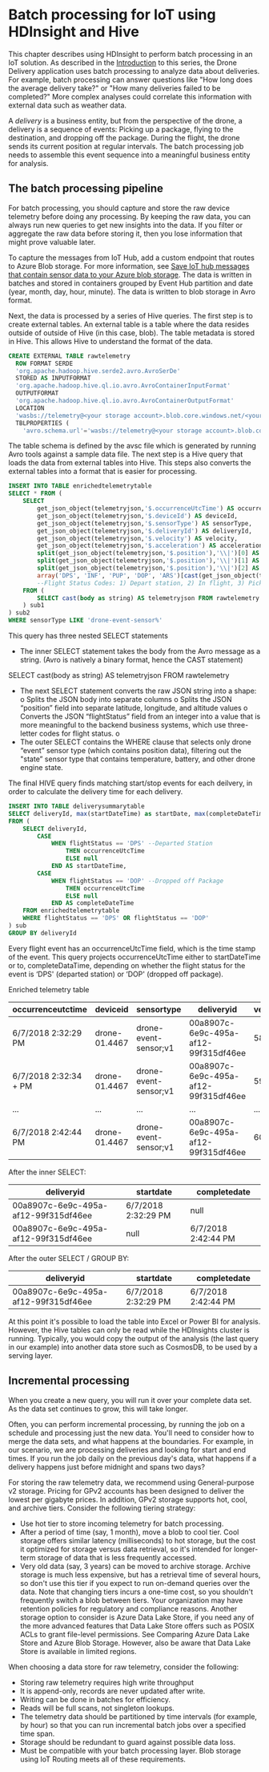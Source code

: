 # Batch processing for IoT using HDInsight and Hive


This chapter describes using HDInsight to perform batch processing in an IoT solution. As described in the [Introduction](./index.md) to this series, the Drone Delivery application uses batch processing to analyze data about deliveries. For example, batch processing can answer questions like "How long does the average delivery take?" or "How many deliveries failed to be completed?" More complex analyses could correlate this information with external data such as weather data.

A *delivery* is a business entity, but from the perspective of the drone, a delivery is a sequence of events: Picking up a package, flying to the destination, and dropping off the package. During the flight, the drone sends its current position at regular intervals. The batch processing job needs to assemble this event sequence into a meaningful business entity for analysis.


## The batch processing pipeline

For batch processing, you should capture and store the raw device telemetry before doing any processing. By keeping the raw data, you can always run new queries to get new insights into the data. If you filter or aggregate the raw data before storing it, then you lose information that might prove valuable later.

To capture the messages from IoT Hub, add a custom endpoint that routes to Azure Blob storage. For more information, see [Save IoT hub messages that contain sensor data to your Azure blob storage](https://docs.microsoft.com/en-us/azure/iot-hub/iot-hub-store-data-in-azure-table-storage). The data is written in batches and stored in containers grouped by Event Hub partition and date (year, month, day, hour, minute). The data is written to blob storage in Avro format.

Next, the data is processed by a series of Hive queries. The first step is to create external tables. An external table is a table where the data resides outside of outside of Hive (in this case, blob). The table metadata is stored in Hive. This allows Hive to understand the format of the data. 

```sql
CREATE EXTERNAL TABLE rawtelemetry
  ROW FORMAT SERDE
  'org.apache.hadoop.hive.serde2.avro.AvroSerDe'
  STORED AS INPUTFORMAT
  'org.apache.hadoop.hive.ql.io.avro.AvroContainerInputFormat'
  OUTPUTFORMAT
  'org.apache.hadoop.hive.ql.io.avro.AvroContainerOutputFormat'
  LOCATION
  'wasbs://telemetry@<your storage account>.blob.core.windows.net/<your IoT Hub name>/'
  TBLPROPERTIES (
    'avro.schema.url'='wasbs://telemetry@<your storage account>.blob.core.windows.net/telemetry.avsc');
```

The table schema is defined by the avsc file which is generated by running Avro tools against a sample data file. 
The next step is a Hive query that loads the data from external tables into Hive. This steps also converts the external tables into a format that is easier for processing.

```sql
INSERT INTO TABLE enrichedtelemetrytable
SELECT * FROM (
    SELECT
        get_json_object(telemetryjson,'$.occurrenceUtcTime') AS occurrenceUtcTime,
        get_json_object(telemetryjson,'$.deviceId') AS deviceId,	  
        get_json_object(telemetryjson,'$.sensorType') AS sensorType,
        get_json_object(telemetryjson,'$.deliveryId') AS deliveryId,
        get_json_object(telemetryjson,'$.velocity') AS velocity,
        get_json_object(telemetryjson,'$.acceleration') AS acceleration,
        split(get_json_object(telemetryjson,'$.position'),'\\|')[0] AS latitude,
        split(get_json_object(telemetryjson,'$.position'),'\\|')[1] AS longitude,
        split(get_json_object(telemetryjson,'$.position'),'\\|')[2] AS altitude,
        array('DPS', 'INF', 'PUP', 'DOP', 'ARS')[cast(get_json_object(telemetryjson,'$.flightStatus') AS int)] AS flightStatus
	    --Flight Status Codes: 1) Depart station, 2) In flight, 3) Picked up package, 4) Dropped off package, 5) Arrived at station
    FROM (
	    SELECT cast(body as string) AS telemetryjson FROM rawtelemetry
    ) sub1
) sub2
WHERE sensorType LIKE 'drone-event-sensor%'
```

This query has three nested SELECT statements
-	The inner SELECT statement takes the body from the Avro message as a string. (Avro is natively a binary format, hence the CAST statement)

SELECT cast(body as string) AS telemetryjson FROM rawtelemetry

-	The next SELECT statement converts the raw JSON string into a shape:
o	Splits the JSON body into separate columns
o	Splits the JSON “position” field into separate latitude, longitude, and altitude values 
o	Converts the JSON “flightStatus” field from an integer into a value that is more meaningful to the backend business systems, which use three-letter codes for flight status.
o	
-	The outer SELECT contains the WHERE clause that selects only drone “event” sensor type (which contains position data), filtering out the "state” sensor type that contains temperature, battery, and other drone engine state.

The final HIVE query finds matching start/stop events for each deilvery, in order to calculate the delivery time for each delivery.

```sql
INSERT INTO TABLE deliverysummarytable
SELECT deliveryId, max(startDateTime) as startDate, max(completeDateTime) as completeDate
FROM (
    SELECT deliveryId,
        CASE
            WHEN flightStatus == 'DPS' --Departed Station
                THEN occurrenceUtcTime
                ELSE null
            END AS startDateTime,
        CASE
            WHEN flightStatus == 'DOP' --Dropped off Package
                THEN occurrenceUtcTime
                ELSE null
            END AS completeDateTime
    FROM enrichedtelemetrytable
    WHERE flightStatus == 'DPS' OR flightStatus == 'DOP'
) sub
GROUP BY deliveryId
```
Every flight event has an occurrenceUtcTime field, which is the time stamp of the event. This query projects occurrenceUtcTime either to startDateTime or to, completeDataTime, depending on whether the flight status for the event is ‘DPS' (departed station) or ‘DOP' (dropped off package).

Enriched telemetry table

| occurrenceutctime	| deviceid | sensortype | deliveryid | velocity | acceleration | latitude | longitude | altitude | flightstatus |
| ---- | ---- | ---- | ---- | ---- | ---- | ---- | ---- | ---- | ---- |
| 6/7/2018 2:32:29 PM | drone-01.4467 | drone-event-sensor;v1 | 00a8907c-6e9c-495a-af12-99f315df46ee | 58.69 | 2.49 | 47.603006 | -122.004185 | 494.99 | DPS |
| 6/7/2018 2:32:34 + PM | drone-01.4467 | drone-event-sensor;v1 | 00a8907c-6e9c-495a-af12-99f315df46ee | 59.3 | 2.5 | 47.603008 | 122.00414 | 494.98 | INF |
| ... | ... | ... | ... | ... | ... | ... | ... | ... | ... |
| 6/7/2018 2:42:44 PM | drone-01.4467 | drone-event-sensor;v1 | 00a8907c-6e9c-495a-af12-99f315df46ee | 60.3 | 2.5 | 47.678758 | -121.891975 | 494.99 | DOP |

After the inner SELECT:

| deliveryid | startdate | completedate |
|------------|-----------|--------------|
| 00a8907c-6e9c-495a-af12-99f315df46ee | 6/7/2018 2:32:29 PM | null |
| 00a8907c-6e9c-495a-af12-99f315df46ee | null | 6/7/2018 2:42:44 PM |

After the outer SELECT / GROUP BY:

| deliveryid | startdate | completedate |
|------------|-----------|--------------|
| 00a8907c-6e9c-495a-af12-99f315df46ee | 6/7/2018 2:32:29 PM | 6/7/2018 2:42:44 PM |

At this point it's possible to load the table into Excel or Power BI for analysis. However, the Hive tables can only be read while the HDInsights cluster is running. Typically, you would copy the output of the analysis (the last query in our example) into another data store such as CosmosDB, to be used by a serving layer.


## Incremental processing
When you create a new query, you will run it over your complete data set. As the data set continues to grow, this will take longer.

Often, you can perform incremental processing, by running the job on a schedule and processing just the new data. You'll need to consider how to merge the data sets, and what happens at the boundaries. For example, in our scenario, we are processing deliveries and looking for start and end times. If you run the job daily on the previous day's data, what happens if a delivery happens just before midnight and spans two days? 





For storing the raw telemetry data, we recommend using General-purpose v2 storage. Pricing for GPv2 accounts has been designed to deliver the lowest per gigabyte prices. In addition, GPv2 storage supports hot, cool, and archive tiers.
Consider the following tiering strategy:
-	Use hot tier to store incoming telemetry for batch processing. 
-	After a period of time (say, 1 month), move a blob to cool tier. Cool storage offers similar latency (milliseconds) to hot storage, but the cost it optimized for storage versus data retrieval, so it's intended for longer-term storage of data that is less frequently accessed.
-	Very old data (say, 3 years) can be moved to archive storage. Archive storage is much less expensive, but has a retrieval time of several hours, so don't use this tier if you expect to run on-demand queries over the data.
Note that changing tiers incurs a one-time cost, so you shouldn't frequently switch a blob between tiers.
Your organization may have retention policies for regulatory and compliance reasons. 
Another storage option to consider is Azure Data Lake Store, if you need any of the more advanced features that Data Lake Store offers such as POSIX ACLs to grant file-level permissions. See Comparing Azure Data Lake Store and Azure Blob Storage. However, also be aware that Data Lake Store is available in limited regions. 

When choosing a data store for raw telemetry, consider the following:
-	Storing raw telemetry requires high write throughput 
-	It is append-only, records are never updated after write.
-	Writing can be done in batches for efficiency.
-	Reads will be full scans, not singleton lookups.
-	The telemetry data should be partitioned by time intervals (for example, by hour) so that you can run incremental batch jobs over a specified time span.
-	Storage should be redundant to guard against possible data loss.
-	Must be compatible with your batch processing layer. 
Blob storage using IoT Routing meets all of these requirements.
